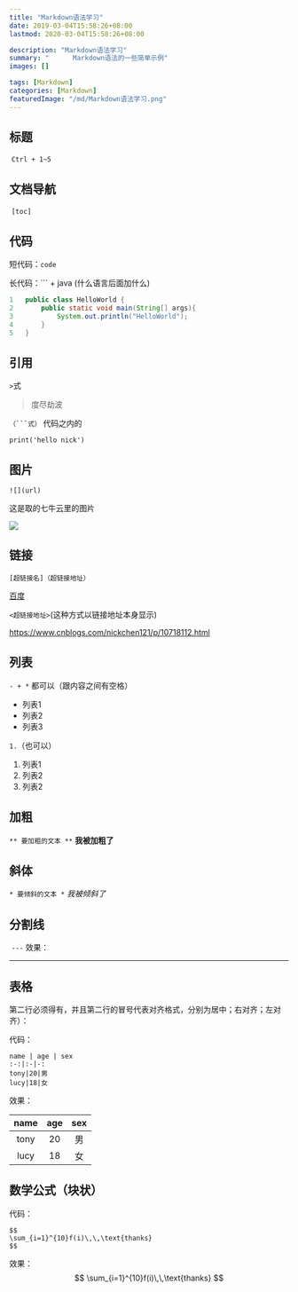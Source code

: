 ```yaml
---
title: "Markdown语法学习"
date: 2019-03-04T15:58:26+08:00
lastmod: 2020-03-04T15:58:26+08:00

description: "Markdown语法学习"
summary: "		Markdown语法的一些简单示例"
images: []

tags: [Markdown]
categories: [Markdown]
featuredImage: "/md/Markdown语法学习.png"
---
```




## 标题

​	`Ctrl + 1~5`



## 文档导航	

​	`[toc]`



## 代码

短代码：`code`

长代码：``` + java (什么语言后面加什么)

```java
1 	public class HelloWorld {
2  		public static void main(String[] args){
3			System.out.println("HelloWorld");
4   	} 
5 	}
```



## 引用

`>`式

> 度尽劫波

`（```式）`  代码之内的

```
print('hello nick')
```



## 图片 

`![](url)`

这是取的七牛云里的图片

![](http://q34mxvxhj.bkt.clouddn.com/61678dc173fb6af917ae9df08302b5f3.jpg)



## 链接

`[超链接名]（超链接地址）`

[百度](http://www.baidu.com)

`<超链接地址>`(这种方式以链接地址本身显示)

<https://www.cnblogs.com/nickchen121/p/10718112.html>



## 列表

`- + *` 都可以（跟内容之间有空格）

 - 列表1
 - 列表2
 - 列表3

`1.`（也可以）

1. 列表1
2. 列表2
3. 列表2



## 加粗

`** 要加粗的文本 **`
  **我被加粗了**



  ## 斜体

  `* 要倾斜的文本 *`
   *我被倾斜了*



## 分割线
​	`---`
效果：

---



##  表格
​	第二行必须得有，并且第二行的冒号代表对齐格式，分别为居中；右对齐；左对齐）：

代码：

```
name | age | sex 
:-:|:-|-: 
tony|20|男 
lucy|18|女
```

效果：

| name | age  | sex  |
| :--: | :--: | :--: |
| tony |  20  |  男  |
| lucy |  18  |  女  |



## 数学公式（块状）

代码：

```
$$
\sum_{i=1}^{10}f(i)\,\,\text{thanks}
$$
```
效果：
$$
\sum_{i=1}^{10}f(i)\,\,\text{thanks}
$$